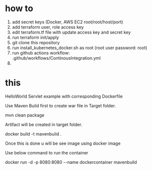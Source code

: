 # how to
1. add secret keys (Docker, AWS EC2 root/root/host/port)
2. add terraform user, role access key
3. edit terraform.tf file with update access key and secret key
4. run terraform init/apply
5. git clone this repository
6. run install_kubernetes_docker.sh as root (root user password: root)
7. run github actions workflow: .github/workflows/ContinousIntegration.yml
8. 

# this 
HelloWorld Servlet example with corresponding Dockerfile

Use Maven Build first to create war file in Target folder.

mvn clean package

Artifact will be created in target folder.

docker build -t mavenbuild .

Once this is done u will be see image using docker image

Use below command to run the container

docker run -d -p 8080:8080 --name dockercontainer mavenbuild
